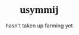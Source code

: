 
<div align="center">
    <h1 style="font-family: 'JetBrains Mono'"> usymmij </h1>
    hasn't taken up farming yet
</div>


